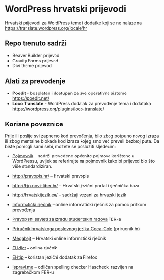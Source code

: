 # WordPress hrvatski prijevodi

Hrvatski prijevodi za WordPress teme i dodatke koji se ne nalaze na https://translate.wordpress.org/locale/hr

## Repo trenuto sadrži
* Beaver Builder prijevod
* Gravity Forms prijevod
* Divi theme prijevod

## Alati za prevođenje
* **Poedit** - besplatan i dostupan za sve operativne sisteme https://poedit.net/
* **Loco Translate** - WordPress dodatak za prevođenje tema i dodataka https://wordpress.org/plugins/loco-translate/

## Korisne poveznice

Prije ili poslije svi zapnemo kod prevođenja, bilo zbog potpuno novog izraza ili zbog mentalne blokade kod izraza kojeg smo već preveli bezbroj puta. Da biste pomogli sami sebi, možete se poslužiti sljedećim:

* [Pojmovnik](https://docs.google.com/spreadsheets/d/1Airy2vMn-5O-Xt-Itap5CwauZlpz6VdZASLIXCxRyl8/edit?usp=sharing) – sadrži prevedene općenite pojmove korištene u WordPressu, uvijek se referirajte na pojmovnik kako bi prijevod bio što više standardiziran.

* http://pravopis.hr/ – Hrvatski pravopis
* http://hjp.novi-liber.hr/ – Hrvatski jezični portal i rječnička baza
* http://hrvatskijezik.eu/ – sadržaji vezani za hrvatski jezik
* [Informatički rječnik](http://wiki.open.hr/w/index.php?title=Kategorija:Rje%C4%8Dnik&until=Cover) – online informatički rječnik za pomoć prilikom prevođenja
* [Pravopisni savjeti za izradu studentskih radova](http://www.tel.fer.hr/_download/repository/pravopisni_savjeti.pdf) FER-a
* [Priručnik hrvatskoga poslovnog jezika Coca-Cole](http://www.prirucnik.hr/) (prirucnik.hr)
* [Megabajt](http://www.megabajt.org/) – Hrvatski online informatički rječnik
* [EUdict](http://www.eudict.com/index.php) – online rječnik
* [EHtip](https://addons.mozilla.org/en-US/firefox/addon/ehtip/) – koristan jezični dodatak za Firefox
* [Ispravi.me](https://ispravi.me/) – odličan spelling checker Hascheck, razvijen na zagrebačkom FER-u
